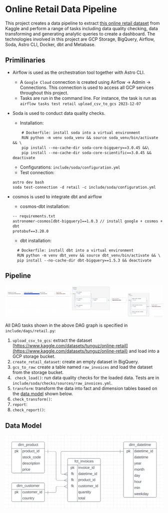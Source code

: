 # Online Retail Data Pipeline 
This project creates a data pipeline to extract [this online retail dataset](https://www.kaggle.com/datasets/tunguz/online-retail) from Kaggle and perform a range of tasks including data quality checking, data transforming and generating analytic queries to create a dashboard. The technologies involved in this project are GCP Storage, BigQuery, Airflow, Soda, Astro CLI, Docker, dbt and Metabase.

## Primilinaries 
* Airflow is used as the orchestration tool together with Astro CLI.
     * A `Google Cloud` connection is created using Airflow → Admin → Connections. This connection is used to access all GCP services throughout this project.
     * Tasks are run in the command line. For instance, the task is run as `airflow tasks test retail upload_csv_to_gcs 2023-12-07`
* Soda is used to conduct data quality checks.
    * Installation:
  ```
      # Dockerfile: install soda into a virtual environment
      RUN python -m venv soda_venv && source soda_venv/bin/activate && \
      pip install --no-cache-dir soda-core-bigquery==3.0.45 &&\
      pip install --no-cache-dir soda-core-scientific==3.0.45 && deactivate
  ```
    * Configurations: `include/soda/configuration.yml`
    * Test connection:
  ```
  astro dev bash
  soda test-connection -d retail -c include/soda/configuration.yml
  ```

* cosmos is used to integrate dbt and airflow
    * cosmos-dbt installation:
  ```
  -- requirements.txt
  astronomer-cosmos[dbt-bigquery]==1.0.3 // install google + cosmos + dbt
  protobuf==3.20.0
  ```
    * dbt installation:
  ```
    # Dockerfile: install dbt into a virtual environment
    RUN python -m venv dbt_venv && source dbt_venv/bin/activate && \
    pip install --no-cache-dir dbt-bigquery==1.5.3 && deactivate
  ```

## Pipeline
![](./images/dag_graph.png)

All DAG tasks shown in the above DAG graph is specified in `include/dags/retail.py`: 
1. `upload_csv_to_gcs`: extract the dataset [https://www.kaggle.com/datasets/tunguz/online-retail](https://www.kaggle.com/datasets/tunguz/online-retail) and load into a GCP storage bucket.
2. `create_retail_dataset`: create an empty dataset in BigQuery. 
3. `gcs_to_raw`: create a table named `raw_invoices` and load the dataset from the storage bucket. 
4. ` check_load()`: run data quality checks for the loaded data. Tests are in `include/soda/checks/sources/raw_invoices.yml`.  
5. `transform`: transform the data into fact and dimension tables based on the [data model](./images/data_model.png) shown below. 
6. `check_transform()`:
7. `report`:
8. `check_report()`: 

## Data Model
![](./images/data_model.png)
